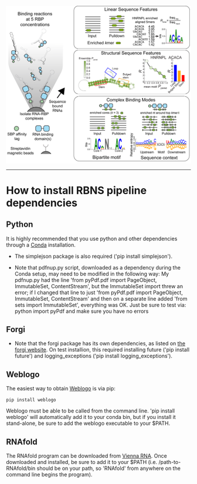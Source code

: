 ![Logo](../img/RBNS_logo.png)

***
# How to install RBNS pipeline dependencies

## Python

It is highly recommended that you use python and other dependencies through a [Conda](https://conda.io/docs/user-guide/install/index.html) installation.

- The simplejson package is also required ('pip install simplejson').

- Note that pdfnup.py script, downloaded as a dependency during the Conda setup, may need to be modified in the following way: My pdfnup.py had the line 'from pyPdf.pdf import PageObject, ImmutableSet, ContentStream', but the ImmutableSet import threw an error; if I changed that line to just 'from pyPdf.pdf import PageObject, ImmutableSet, ContentStream' and then on a separate line added 'from sets import ImmutableSet', everything was OK. Just be sure to test via:
	python
	import pyPdf
and make sure you have no errors

## Forgi

- Note that the forgi package has its own dependencies, as listed on [the forgi website](https://viennarna.github.io/forgi/download.html). On test installion, this required installing future ('pip install future') and logging_exceptions ('pip install logging_exceptions').

## Weblogo

The easiest way to obtain [Weblogo](http://weblogo.threeplusone.com/manual.html) is via pip:

	pip install weblogo

Weblogo must be able to be called from the command line. 'pip install weblogo' will automatically add it to your conda bin, but if you install it stand-alone, be sure to add the weblogo executable to your $PATH. 


## RNAfold

The RNAfold program can be downloaded from [Vienna RNA](https://www.tbi.univie.ac.at/RNA/#download). Once downloaded and installed, be sure to add it to your $PATH (i.e. /path-to-RNAfold/bin should be on your path, so 'RNAfold' from anywhere on the command line begins the program).

